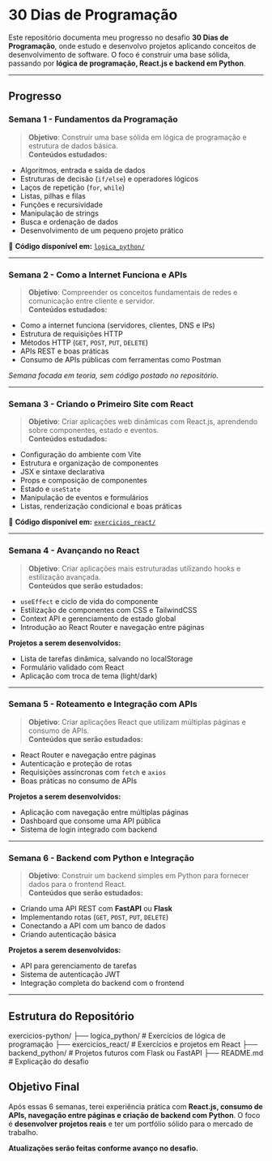 # 30 Dias de Programação  

Este repositório documenta meu progresso no desafio **30 Dias de Programação**, onde estudo e desenvolvo projetos aplicando conceitos de desenvolvimento de software. O foco é construir uma base sólida, passando por **lógica de programação, React.js e backend em Python**.

---

## Progresso  

### Semana 1 - Fundamentos da Programação  
> **Objetivo**: Construir uma base sólida em lógica de programação e estrutura de dados básica.  
**Conteúdos estudados:**  
- Algoritmos, entrada e saída de dados  
- Estruturas de decisão (`if/else`) e operadores lógicos  
- Laços de repetição (`for`, `while`)  
- Listas, pilhas e filas  
- Funções e recursividade  
- Manipulação de strings  
- Busca e ordenação de dados  
- Desenvolvimento de um pequeno projeto prático  

📂 **Código disponível em:** [`logica_python/`](./logica_python)  

---

### Semana 2 - Como a Internet Funciona e APIs  
> **Objetivo**: Compreender os conceitos fundamentais de redes e comunicação entre cliente e servidor.  
**Conteúdos estudados:**  
- Como a internet funciona (servidores, clientes, DNS e IPs)  
- Estrutura de requisições HTTP  
- Métodos HTTP (`GET`, `POST`, `PUT`, `DELETE`)  
- APIs REST e boas práticas  
- Consumo de APIs públicas com ferramentas como Postman  

*Semana focada em teoria, sem código postado no repositório.*  

---

### Semana 3 - Criando o Primeiro Site com React  
> **Objetivo**: Criar aplicações web dinâmicas com React.js, aprendendo sobre componentes, estado e eventos.  
**Conteúdos estudados:**  
- Configuração do ambiente com Vite  
- Estrutura e organização de componentes  
- JSX e sintaxe declarativa  
- Props e composição de componentes  
- Estado e `useState`  
- Manipulação de eventos e formulários  
- Listas, renderização condicional e boas práticas  

📂 **Código disponível em:** [`exercicios_react/`](./exercicios_react)  

---

### Semana 4 - Avançando no React  
> **Objetivo**: Criar aplicações mais estruturadas utilizando hooks e estilização avançada.  
**Conteúdos que serão estudados:**  
- `useEffect` e ciclo de vida do componente  
- Estilização de componentes com CSS e TailwindCSS  
- Context API e gerenciamento de estado global  
- Introdução ao React Router e navegação entre páginas  

**Projetos a serem desenvolvidos:**  
- Lista de tarefas dinâmica, salvando no localStorage  
- Formulário validado com React  
- Aplicação com troca de tema (light/dark)  

---

### Semana 5 - Roteamento e Integração com APIs  
> **Objetivo**: Criar aplicações React que utilizam múltiplas páginas e consumo de APIs.  
**Conteúdos que serão estudados:**  
- React Router e navegação entre páginas  
- Autenticação e proteção de rotas  
- Requisições assíncronas com `fetch` e `axios`  
- Boas práticas no consumo de APIs  

**Projetos a serem desenvolvidos:**  
- Aplicação com navegação entre múltiplas páginas  
- Dashboard que consome uma API pública  
- Sistema de login integrado com backend  

---

### Semana 6 - Backend com Python e Integração  
> **Objetivo**: Construir um backend simples em Python para fornecer dados para o frontend React.  
**Conteúdos que serão estudados:**  
- Criando uma API REST com **FastAPI** ou **Flask**  
- Implementando rotas (`GET`, `POST`, `PUT`, `DELETE`)  
- Conectando a API com um banco de dados  
- Criando autenticação básica  

**Projetos a serem desenvolvidos:**  
- API para gerenciamento de tarefas  
- Sistema de autenticação JWT  
- Integração completa do backend com o frontend  

---

## Estrutura do Repositório  
exercicios-python/
├── logica_python/ # Exercícios de lógica de programação
├── exercicios_react/ # Exercícios e projetos em React
├── backend_python/ # Projetos futuros com Flask ou FastAPI
├── README.md # Explicação do desafio

## Objetivo Final  
Após essas 6 semanas, terei experiência prática com **React.js, consumo de APIs, navegação entre páginas e criação de backend com Python**. O foco é **desenvolver projetos reais** e ter um portfólio sólido para o mercado de trabalho.

**Atualizações serão feitas conforme avanço no desafio.**  


